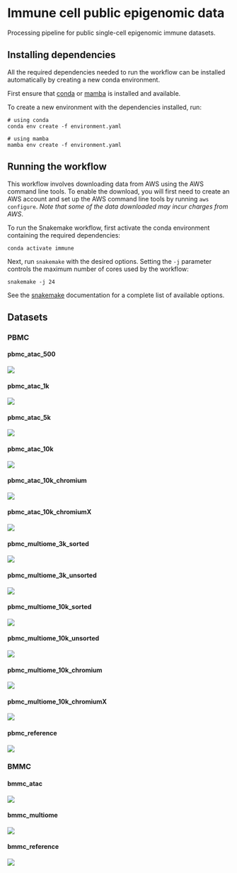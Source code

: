 # Immune cell public epigenomic data

Processing pipeline for public single-cell epigenomic immune datasets.

## Installing dependencies

All the required dependencies needed to run the workflow can 
be installed automatically by creating a new conda environment.

First ensure that [conda](https://docs.conda.io/en/latest/miniconda.html)
or [mamba](https://github.com/mamba-org/mamba) is installed and available.

To create a new environment with the dependencies installed, run:

```
# using conda
conda env create -f environment.yaml
```

```
# using mamba
mamba env create -f environment.yaml
```

## Running the workflow

This workflow involves downloading data from AWS using the AWS
command line tools. To enable the download, you will first need
to create an AWS account and set up the AWS command line tools by
running `aws configure`. *Note that some of the data downloaded
may incur charges from AWS*.

To run the Snakemake workflow, first activate the conda environment
containing the required dependencies:

```
conda activate immune
```

Next, run `snakemake` with the desired options. Setting the `-j` parameter
controls the maximum number of cores used by the workflow:

```
snakemake -j 24
```

See the [snakemake](https://snakemake.readthedocs.io/en/stable/)
documentation for a complete list of available options.

## Datasets

### PBMC

#### pbmc_atac_500

![](./plots/pbmc_atac_500.png)

#### pbmc_atac_1k

![](./plots/pbmc_atac_1k.png)

#### pbmc_atac_5k

![](./plots/pbmc_atac_5k.png)

#### pbmc_atac_10k

![](./plots/pbmc_atac_10k.png)

#### pbmc_atac_10k_chromium

![](./plots/pbmc_atac_10k_chromium.png)

#### pbmc_atac_10k_chromiumX

![](./plots/pbmc_atac_10k_chromiumX.png)

#### pbmc_multiome_3k_sorted

![](./plots/pbmc_multiome_3k_sorted.png)

#### pbmc_multiome_3k_unsorted

![](./plots/pbmc_multiome_3k_unsorted.png)

#### pbmc_multiome_10k_sorted

![](./plots/pbmc_multiome_10k_sorted.png)

#### pbmc_multiome_10k_unsorted

![](./plots/pbmc_multiome_10k_unsorted.png)

#### pbmc_multiome_10k_chromium

![](./plots/pbmc_multiome_10k_chromium.png)

#### pbmc_multiome_10k_chromiumX

![](./plots/pbmc_multiome_10k_chromiumX.png)

#### pbmc_reference

![](./plots/pbmc_reference.png)

### BMMC

#### bmmc_atac

![](./plots/bmmc_atac.png)

#### bmmc_multiome

![](./plots/bmmc_multiome.png)

#### bmmc_reference

![](./plots/bmmc_reference.png)


